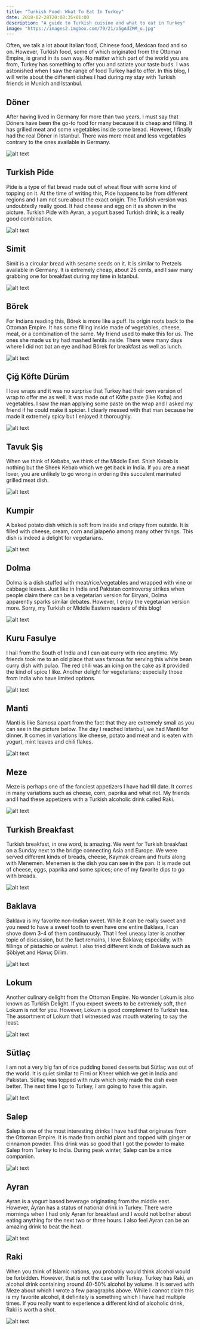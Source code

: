 ```yaml
---
title: "Turkish Food: What To Eat In Turkey"
date: 2018-02-28T20:08:35+01:00
description: "A guide to Turkish cuisine and what to eat in Turkey"
image: "https://images2.imgbox.com/79/21/a5gAdZMM_o.jpg"
---
```


Often, we talk a lot about Italian food, Chinese food, Mexican food and so on. However, Turkish food, some of which originated from the Ottoman Empire, is grand in its own way. No matter which part of the world you are from, Turkey has something to offer you and satiate your taste buds. I was astonished when I saw the range of food Turkey had to offer. In this blog, I will write about the different dishes I had during my stay with Turkish friends in Munich and Istanbul.

## Döner

After having lived in Germany for more than two years, I must say that Döners have been the go-to food for many because it is cheap and filling. It has grilled meat and some vegetables inside some bread. However, I finally had the real Döner in Istanbul. There was more meat and less vegetables contrary to the ones available in Germany.

![alt text](https://images2.imgbox.com/73/f6/BAzIIfHi_o.jpg "Döner")

## Turkish Pide

Pide is a type of flat bread made out of wheat flour with some kind of topping on it. At the time of writing this, Pide happens to be from different regions and I am not sure about the exact origin. The Turkish version was undoubtedly really good. It had cheese and egg on it as shown in the picture. Turkish Pide with Ayran, a yogurt based Turkish drink, is a really good combination.

![alt text](https://images2.imgbox.com/76/c7/1ElFovgy_o.jpg "Turkish Pide")

## Simit

Simit is a circular bread with sesame seeds on it. It is similar to Pretzels available in Germany. It is extremely cheap, about 25 cents, and I saw many grabbing one for breakfast during my time in Istanbul.

![alt text](https://images2.imgbox.com/be/3a/X5rGWfMp_o.jpg "Simit")

## Börek

For Indians reading this, Börek is more like a puff. Its origin roots back to the Ottoman Empire. It has some filling inside made of vegetables, cheese, meat, or a combination of the same. My friend used to make this for us. The ones she made us try had mashed lentils inside. There were many days where I did not bat an eye and had Börek for breakfast as well as lunch.

![alt text](https://images2.imgbox.com/cd/49/LnBTj0H6_o.jpg "Börek")

## Çiğ Köfte Dürüm

I love wraps and it was no surprise that Turkey had their own version of wrap to offer me as well. It was made out of Köfte paste (like Kofta) and vegetables. I saw the man applying some paste on the wrap and I asked my friend if he could make it spicier. I clearly messed with that man because he made it extremely spicy but I enjoyed it thoroughly.

![alt text](https://images2.imgbox.com/a2/f1/tmJzpMiW_o.jpg "Çiğ Köfte Dürüm")

## Tavuk Şiş

When we think of Kebabs, we think of the Middle East. Shish Kebab is nothing but the Sheek Kebab which we get back in India. If you are a meat lover, you are unlikely to go wrong in ordering this succulent marinated grilled meat dish.

![alt text](https://images2.imgbox.com/e2/b2/kG5GVpfP_o.jpg "Tavuk Şiş")

## Kumpir

A baked potato dish which is soft from inside and crispy from outside. It is filled with cheese, cream, corn and jalapeño among many other things. This dish is indeed a delight for vegetarians.

![alt text](https://images2.imgbox.com/5d/96/ZG68fPgh_o.jpg "Kumpir")

## Dolma

Dolma is a dish stuffed with meat/rice/vegetables and wrapped with vine or cabbage leaves. Just like in India and Pakistan controversy strikes when people claim there can be a vegetarian version for Biryani, Dolma apparently sparks similar debates. However, I enjoy the vegetarian version more. Sorry, my Turkish or Middle Eastern readers of this blog!

![alt text](https://images2.imgbox.com/12/ec/q5M0Hli8_o.jpg "Dolma")

## Kuru Fasulye

I hail from the South of India and I can eat curry with rice anytime. My friends took me to an old place that was famous for serving this white bean curry dish with pulao. The red chili was an icing on the cake as it provided the kind of spice I like. Another delight for vegetarians; especially those from India who have limited options.

![alt text](https://images2.imgbox.com/46/e1/em5Leq6w_o.jpg "Kuru Fasulye")

## Manti

Manti is like Samosa apart from the fact that they are extremely small as you can see in the picture below. The day I reached Istanbul, we had Manti for dinner. It comes in variations like cheese, potato and meat and is eaten with yogurt, mint leaves and chili flakes.

![alt text](https://images2.imgbox.com/25/2e/4HnvJ9Op_o.jpg "Manti")

## Meze

Meze is perhaps one of the fanciest appetizers I have had till date. It comes in many variations such as cheese, corn, paprika and what not. My friends and I had these appetizers with a Turkish alcoholic drink called Raki.

![alt text](https://images2.imgbox.com/dc/39/14nfiqkg_o.jpg "Meze")

## Turkish Breakfast

Turkish breakfast, in one word, is amazing. We went for Turkish breakfast on a Sunday next to the bridge connecting Asia and Europe. We were served different kinds of breads, cheese, Kaymak cream and fruits along with Menemen. Menemen is the dish you can see in the pan. It is made out of cheese, eggs, paprika and some spices; one of my favorite dips to go with breads.

![alt text](https://images2.imgbox.com/0e/c8/4rysbV3E_o.jpg "Turkish Breakfast")

## Baklava

Baklava is my favorite non-Indian sweet. While it can be really sweet and you need to have a sweet tooth to even have one entire Baklava, I can shove down 3-4 of them continuously. That I feel uneasy later is another topic of discussion, but the fact remains, I love Baklava; especially, with fillings of pistachio or walnut. I also tried different kinds of Baklava such as Şöbiyet and Havuç Dilim.

![alt text](https://images2.imgbox.com/79/21/a5gAdZMM_o.jpg "Baklava")

## Lokum

Another culinary delight from the Ottoman Empire. No wonder Lokum is also known as Turkish Delight. If you expect sweets to be extremely soft, then Lokum is not for you. However, Lokum is good complement to Turkish tea. The assortment of Lokum that I witnessed was mouth watering to say the least.

![alt text](https://images2.imgbox.com/f9/88/xt6xJ0UT_o.jpg "Lokum")

## Sütlaç

I am not a very big fan of rice pudding based desserts but Sütlaç was out of the world. It is quiet similar to Firni or Kheer which we get in India and Pakistan. Sütlaç was topped with nuts which only made the dish even better. The next time I go to Turkey, I am going to have this again.

![alt text](https://images2.imgbox.com/88/cf/6hZtexBH_o.jpg "Sütlaç")

## Salep

Salep is one of the most interesting drinks I have had that originates from the Ottoman Empire. It is made from orchid plant and topped with ginger or cinnamon powder. This drink was so good that I got the powder to make Salep from Turkey to India. During peak winter, Salep can be a nice companion.

![alt text](https://images2.imgbox.com/ef/51/CJr0beVG_o.jpg "Salep")

## Ayran

Ayran is a yogurt based beverage originating from the middle east. However, Ayran has a status of national drink in Turkey. There were mornings when I had only Ayran for breakfast and I would not bother about eating anything for the next two or three hours. I also feel Ayran can be an amazing drink to beat the heat.

![alt text](https://images2.imgbox.com/6b/64/ka1pr9GL_o.jpg "Ayran")

## Raki

When you think of Islamic nations, you probably would think alcohol would be forbidden. However, that is not the case with Turkey. Turkey has Raki, an alcohol drink containing around 40-50% alcohol by volume. It is served with Meze about which I wrote a few paragraphs above. While I cannot claim this is my favorite alcohol, it definitely is something which I have had multiple times. If you really want to experience a different kind of alcoholic drink, Raki is worth a shot.

![alt text](https://images2.imgbox.com/dc/03/Ta4Rbp4S_o.jpg "Raki")